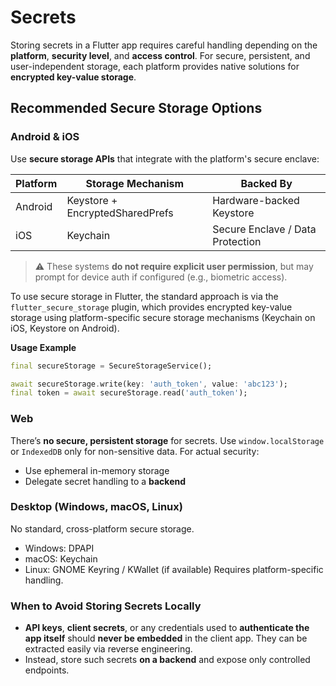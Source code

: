 # Secrets

Storing secrets in a Flutter app requires careful handling depending on the **platform**, **security level**, and **access control**. For secure, persistent, and user-independent storage, each platform provides native solutions for **encrypted key-value storage**.

## Recommended Secure Storage Options

### Android & iOS

Use **secure storage APIs** that integrate with the platform's secure enclave:

| Platform | Storage Mechanism               | Backed By                        |
| -------- | ------------------------------- | -------------------------------- |
| Android  | Keystore + EncryptedSharedPrefs | Hardware-backed Keystore         |
| iOS      | Keychain                        | Secure Enclave / Data Protection |

> ⚠️ These systems **do not require explicit user permission**, but may prompt for device auth if configured (e.g., biometric access).

To use secure storage in Flutter, the standard approach is via the `flutter_secure_storage` plugin, which provides encrypted key-value storage using platform-specific secure storage mechanisms (Keychain on iOS, Keystore on Android).

**Usage Example**

```dart
final secureStorage = SecureStorageService();

await secureStorage.write(key: 'auth_token', value: 'abc123');
final token = await secureStorage.read('auth_token');
```

### Web

There’s **no secure, persistent storage** for secrets. Use `window.localStorage` or `IndexedDB` only for non-sensitive data. For actual security:

- Use ephemeral in-memory storage
- Delegate secret handling to a **backend**

### Desktop (Windows, macOS, Linux)

No standard, cross-platform secure storage.

- Windows: DPAPI
- macOS: Keychain
- Linux: GNOME Keyring / KWallet (if available)
  Requires platform-specific handling.

### When to Avoid Storing Secrets Locally

- **API keys**, **client secrets**, or any credentials used to **authenticate the app itself** should **never be embedded** in the client app. They can be extracted easily via reverse engineering.
- Instead, store such secrets **on a backend** and expose only controlled endpoints.
